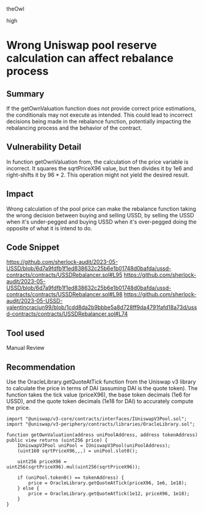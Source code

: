 theOwl

high

# Wrong Uniswap pool reserve calculation can affect rebalance process

## Summary

If the getOwnValuation function does not provide correct price estimations, the conditionals may not execute as intended. This could lead to incorrect decisions being made in the rebalance function, potentially impacting the rebalancing process and the behavior of the contract.

## Vulnerability Detail

In function getOwnValuation from, the calculation of the price variable is incorrect. It squares the sqrtPriceX96 value, but then divides it by 1e6 and right-shifts it by 96 * 2. This operation might not yield the desired result.


## Impact
Wrong calculation of the pool price can make the rebalance function taking the wrong decision between buying and selling USSD, by selling the USSD when it's  under-pegged and buying USSD when it's over-pegged doing the opposite of what it is intend to do. 

## Code Snippet

https://github.com/sherlock-audit/2023-05-USSD/blob/6d7a9fdfb1f1ed838632c25b6e1b01748d0bafda/ussd-contracts/contracts/USSDRebalancer.sol#L95
https://github.com/sherlock-audit/2023-05-USSD/blob/6d7a9fdfb1f1ed838632c25b6e1b01748d0bafda/ussd-contracts/contracts/USSDRebalancer.sol#L98
https://github.com/sherlock-audit/2023-05-USSD-valentincraciun99/blob/1cdd8da2b9bbbe5a8d728ff9da4791fafd18a73d/ussd-contracts/contracts/USSDRebalancer.sol#L74


## Tool used

Manual Review

## Recommendation

Use the OracleLibrary.getQuoteAtTick function from the Uniswap v3 library  to calculate the price in terms of DAI (assuming DAI is the quote token). The function takes the tick value (priceX96), the base token decimals (1e6 for USSD), and the quote token decimals (1e18 for DAI) to accurately compute the price.


```solidity
import "@uniswap/v3-core/contracts/interfaces/IUniswapV3Pool.sol";
import "@uniswap/v3-periphery/contracts/libraries/OracleLibrary.sol";

function getOwnValuation(address uniPoolAddress, address tokenAddress) public view returns (uint256 price) {
    IUniswapV3Pool uniPool = IUniswapV3Pool(uniPoolAddress);
    (uint160 sqrtPriceX96,,,) = uniPool.slot0();
    
    uint256 priceX96 = uint256(sqrtPriceX96).mul(uint256(sqrtPriceX96));
    
    if (uniPool.token0() == tokenAddress) {
        price = OracleLibrary.getQuoteAtTick(priceX96, 1e6, 1e18);
    } else {
        price = OracleLibrary.getQuoteAtTick(1e12, priceX96, 1e18);
    }
}

```